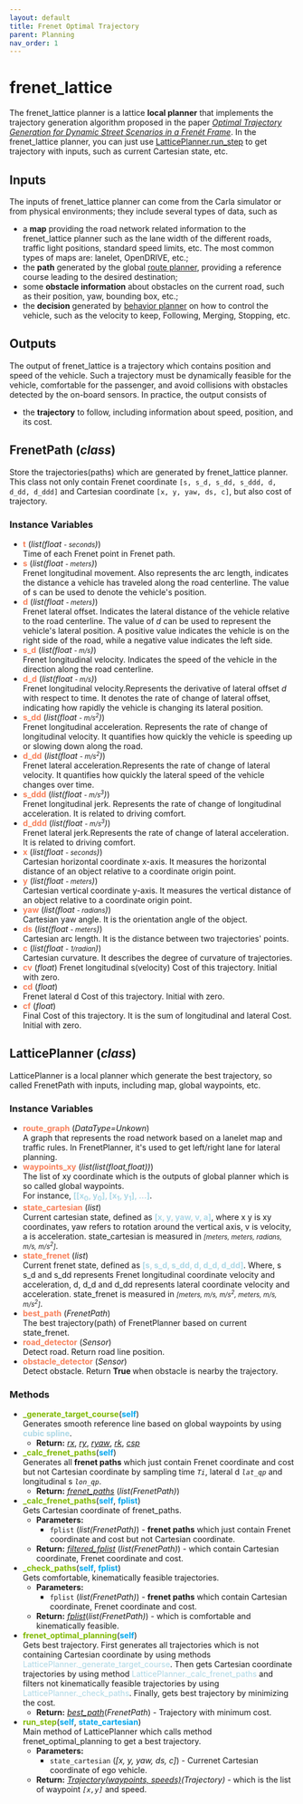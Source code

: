 ```yaml
---
layout: default
title: Frenet Optimal Trajectory
parent: Planning
nav_order: 1
---
```




# frenet_lattice

<!-- lqz27, lirj19 -->

The frenet_lattice planner is a lattice __local planner__ that implements the trajectory  generation algorithm proposed in the paper [_Optimal Trajectory Generation for Dynamic Street Scenarios in a Frenét Frame_](https://fileadmin.cs.lth.se/ai/Proceedings/ICRA2010/MainConference/data/papers/1650.pdf). 
In the frenet_lattice planner, you can just use [LatticePlanner.run_step](https://github.com/CAS-LRJ/ISS/blob/main/ISS/algorithms/planning/local_planner/lattice_planner.py) to get trajectory with inputs, such as current Cartesian state, etc.


## Inputs

The inputs of frenet_lattice planner can come from the Carla simulator or from physical environments; 
they include several types of data, such as

- a **map** providing the road network related information to the frenet_lattice planner such as the lane width of the different roads, traffic light positions, standard speed limits, etc. The most common types of maps are: lanelet, OpenDRIVE, etc.;
- the **path** generated by the global [route planner](index.html#route), providing a reference course leading to the desired destination;
- some **obstacle information** about obstacles on the current road, such as their position, yaw, bounding box, etc.;
- the **decision** generated by [behavior planner](index.html#behavior) on how to control the vehicle, such as the velocity to keep, Following, Merging, Stopping, etc.


## Outputs

The output of frenet_lattice is a trajectory which contains position and speed of the vehicle. Such a trajectory must be dynamically feasible for the vehicle, comfortable for the passenger, and avoid collisions with obstacles detected by the on-board sensors. In practice, the output consists of 

- the **trajectory** to follow, including information about speed, position, and its cost.


## FrenetPath <a name="FrenetPath"></a> (_class_)
Store the trajectories(paths) which are generated by frenet_lattice planner. This class not only contain Frenet coordinate `[s, s_d, s_dd, s_ddd, d, d_dd, d_ddd]` and Cartesian coordinate `[x, y, yaw, ds, c]`, but also cost of trajectory.

### Instance Variables
- <a name="FrenetPath.t"></a>**<font color="#f8805a">t</font>** (_list(float <small>- seconds</small>)_)  
   Time of each Frenet point in Frenet path.
- <a name="FrenetPath.s"></a>**<font color="#f8805a">s</font>** (_list(float <small>- meters</small>)_)  
   Frenet longitudinal movement. Also represents the arc length, indicates the distance a vehicle has traveled along the road centerline. The value of s can be used to denote the vehicle's position.
- <a name="FrenetPath.d"></a>**<font color="#f8805a">d</font>** (_list(float <small>- meters</small>)_)  
   Frenet lateral offset. Indicates the lateral distance of the vehicle relative to the road centerline. The value of _d_ can be used to represent the vehicle's lateral position. A positive value indicates the vehicle is on the right side of the road, while a negative value indicates the left side.
- <a name="FrenetPath.s_d"></a>**<font color="#f8805a">s_d</font>** (_list(float <small>- m/s</small>)_)  
   Frenet longitudinal velocity. Indicates the speed of the vehicle in the direction along the road centerline.
- <a name="FrenetPath.d_d"></a>**<font color="#f8805a">d_d</font>** (_list(float <small>- m/s</small>)_)  
   Frenet longitudinal velocity.Represents the derivative of lateral offset _d_ with respect to time. It denotes the rate of change of lateral offset, indicating how rapidly the vehicle is changing its lateral position. 
- <a name="FrenetPath.s_dd"></a>**<font color="#f8805a">s_dd</font>** (_list(float <small>- m/s<sup>2</sup></small>)_)  
   Frenet longitudinal acceleration. Represents the rate of change of longitudinal velocity. It quantifies how quickly the vehicle is speeding up or slowing down along the road.
- <a name="FrenetPath.d_dd"></a>**<font color="#f8805a">d_dd</font>** (_list(float <small>- m/s<sup>2</sup></small>)_)  
   Frenet lateral acceleration.Represents the rate of change of lateral velocity. It quantifies how quickly the lateral speed of the vehicle changes over time.
- <a name="FrenetPath.s_ddd"></a>**<font color="#f8805a">s_ddd</font>** (_list(float <small>- m/s<sup>3</sup></small>)_)  
   Frenet longitudinal jerk. Represents the rate of change of longitudinal acceleration. It is related to driving comfort.
- <a name="FrenetPath.d_ddd"></a>**<font color="#f8805a">d_ddd</font>** (_list(float <small>- m/s<sup>3</sup></small>)_)  
   Frenet lateral jerk.Represents the rate of change of lateral acceleration. It is related to driving comfort.
- <a name="FrenetPath.x"></a>**<font color="#f8805a">x</font>** (_list(float <small>- seconds</small>)_)  
   Cartesian horizontal coordinate x-axis. It measures the horizontal distance of an object relative to a coordinate origin point. 
- <a name="FrenetPath.y"></a>**<font color="#f8805a">y</font>** (_list(float <small>- meters</small>)_)  
   Cartesian vertical coordinate y-axis. It measures the vertical distance of an object relative to a coordinate origin point. 
- <a name="FrenetPath.yaw"></a>**<font color="#f8805a">yaw</font>** (_list(float <small>- radians</small>)_)  
   Cartesian yaw angle. It is the orientation angle of the object.
- <a name="FrenetPath.ds"></a>**<font color="#f8805a">ds</font>** (_list(float <small>- meters</small>)_)  
   Cartesian arc length. It is the distance between two trajectories' points.
- <a name="FrenetPath.c"></a>**<font color="#f8805a">c</font>** (_list(float <small>- 1/radian</small>)_)  
   Cartesian curvature. It describes the degree of curvature of trajectories.
- <a name="FrenetPath.cv"></a>**<font color="#f8805a">cv</font>** (_float_)
   Frenet longitudinal s(velocity) Cost of this trajectory. Initial with zero.
- <a name="FrenetPath.cd"></a>**<font color="#f8805a">cd</font>** (_float_)   
   Frenet lateral d Cost of this trajectory. Initial with zero.
- <a name="FrenetPath.cf"></a>**<font color="#f8805a">cf</font>** (_float_)   
   Final Cost of this trajectory. It is the sum of longitudinal and lateral Cost. Initial with zero.



## LatticePlanner <a name="LatticePlanner"></a> (_class_)
LatticePlanner is a local planner which generate the best trajectory, so called  FrenetPath with inputs, including map, global waypoints, etc. 


### Instance Variables
- <a name="LatticePlanner.route_graph"></a>**<font color="#f8805a">route_graph</font>** (_DataType=Unkown_)   
   A graph that represents the road network based on a lanelet map and traffic rules. In FrenetPlanner, it's used to get left/right lane for lateral planning.
- <a name="LatticePlanner.waypoints_xy"></a>**<font color="#f8805a">waypoints_xy</font>** (_list(list(float,float))_)   
   The list of xy coordinate which is the outputs of global planner which is so called global waypoints.    
   For instance, **<span style="color:#ADD8E6">[[x<sub>0</sub>, y<sub>0</sub>], [x<sub>1</sub>, y<sub>1</sub>], ...]</span>**.
- <a name="LatticePlanner.state_cartesian"></a>**<font color="#f8805a">state_cartesian</font>** (_list_)   
   Current cartesian state, defined as **<span style="color:#ADD8E6"> [x, y, yaw, v, a]</span>**, where x y is xy coordinates, yaw refers to rotation around the vertical axis, v is velocity, a is acceleration. state_cartesian is measured in _<small>[meters, meters, radians, m/s, m/s<sup>2</sup>]</small>_.
- <a name="LatticePlanner.state_frenet"></a>**<font color="#f8805a">state_frenet</font>** (_list_)   
   Current frenet state, defined as  **<span style="color:#ADD8E6">[s, s_d, s_dd, d, d_d, d_dd]</span>**. Where, s s_d and s_dd represents Frenet longitudinal coordinate velocity and acceleration, d, d_d and d_dd represents lateral coordinate velocity and acceleration. state_frenet is measured in _<small>[meters, m/s, m/s<sup>2</sup>, meters, m/s, m/s<sup>2</sup>]</small>_.
- <a name="LatticePlanner.best_path"></a>**<font color="#f8805a">best_path</font>** (_FrenetPath_)   
   The best trajectory(path) of FrenetPlanner based on current state_frenet.
- <a name="LatticePlanner.road_detector"></a>**<font color="#f8805a">road_detector</font>** (_Sensor_)   
   Detect road. Return road line position.
- <a name="LatticePlanner.obstacle_detector"></a>**<font color="#f8805a">obstacle_detector</font>** (_Sensor_)   
   Detect obstacle. Return <b> True </b> when obstacle is nearby the trajectory.




### Methods
- <a name="LatticePlanner._generate_target_course"></a>**<font color="#7fb800">_generate_target_course</font>**(<font color="#00a6ed">**self**</font>)  
Generates smooth reference line based on global waypoints by using **<span style="color:#ADD8E6">cubic spline</span>**. 
  - **Return:** _[rx](#FrenetPath.x)_, _[ry](#FrenetPath.y)_, _[ryaw](#FrenetPath.yaw)_, _[rk](#FrenetPath.c)_, _[csp](#Spline2D)_
- <a name="LatticePlanner._calc_frenet_paths"></a>**<font color="#7fb800">_calc_frenet_paths</font>**(<font color="#00a6ed">**self**</font>)  
Generates all **frenet paths** which just contain Frenet coordinate and cost but not Cartesian coordinate by sampling time _`Ti`_,  lateral d _`lat_qp`_ and longitudinal s _`lon_qp`_.
  - **Return:** _[frenet_paths](#FrenetPath)_ (_list(FrenetPath)_)
- <a name="LatticePlanner._calc_global_paths"></a>**<font color="#7fb800">_calc_frenet_paths</font>**(<font color="#00a6ed">**self**</font>, <font color="#00a6ed">**fplist**</font>)  
Gets Cartesian coordinate of frenet_paths.
  - **Parameters:**
    - `fplist` (_list(FrenetPath)_) - **frenet paths** which just contain Frenet coordinate and cost but not Cartesian coordinate.  
  - **Return:** _[filtered_fplist](#FrenetPath)_ (_list(FrenetPath)_) - which contain Cartesian coordinate, Frenet coordinate and cost.
- <a name="LatticePlanner._check_paths"></a>**<font color="#7fb800">_check_paths</font>**(<font color="#00a6ed">**self**</font>, <font color="#00a6ed">**fplist**</font>)  
Gets comfortable, kinematically feasible trajectories.
  - **Parameters:**
    - `fplist` (_list(FrenetPath)_) - **frenet paths** which contain Cartesian coordinate, Frenet coordinate and cost.
  - **Return:** _[fplist](#FrenetPath)_(_list(FrenetPath)_) - which is comfortable and kinematically feasible.
- <a name="LatticePlanner.frenet_optimal_planning"></a>**<font color="#7fb800">frenet_optimal_planning</font>**(<font color="#00a6ed">**self**</font>)  
Gets best trajectory. First generates all trajectories which is not containing Cartesian coordinate by using methods <span style="color:#ADD8E6">LatticePlanner._generate_target_course</span>. Then gets Cartesian coordinate trajectories by using method <span style="color:#ADD8E6">LatticePlanner._calc_frenet_paths</span> and filters not kinematically feasible trajectories by using <span style="color:#ADD8E6">LatticePlanner._check_paths</span>. Finally, gets best trajectory by minimizing the cost.
  - **Return:** _[best_path](#FrenetPath)_(_FrenetPath_) - Trajectory with minimum cost.
- <a name="LatticePlanner.run_step"></a>**<font color="#7fb800">run_step</font>**(<font color="#00a6ed">**self**</font>, <font color="#00a6ed">**state_cartesian**</font>)  
Main method of LatticePlanner which calls method frenet_optimal_planning to get a best trajectory.
  - **Parameters:**
    - `state_cartesian` (_[x, y, yaw, ds, c]_) - Currenet Cartesian coordinate of ego vehicle.
   - **Return:** _[Trajectory(waypoints, speeds)](#Trajectory)(_Trajectory_)_ - which is the list of waypoint _`[x,y]`_ and speed.